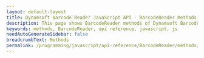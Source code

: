 ```yaml
---
layout: default-layout
title: Dynamsoft Barcode Reader JavaScript API - BarcodeReader Methods Index
description: This page shows BarcodeReader methods of Dynamsoft Barcode Reader JavaScript SDK.
keywords: methods, BarcodeReader, api reference, javascript, js
needAutoGenerateSidebar: false
breadcrumbText: Methods
permalink: /programming/javascript/api-reference/BarcodeReader/methods/
---
```

